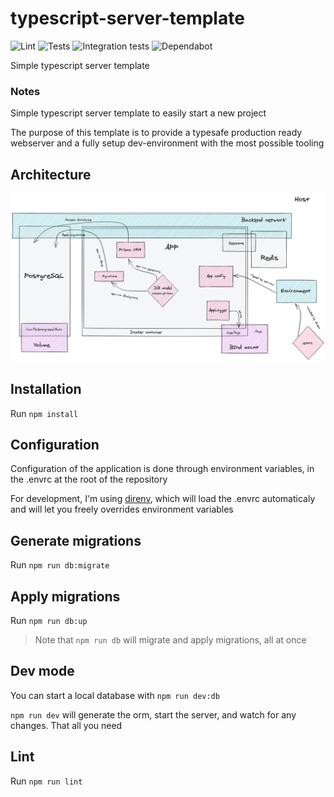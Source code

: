 # typescript-server-template
![Lint](https://github.com/LeChatErrant/API-template/workflows/Lint/badge.svg)
![Tests](https://github.com/LeChatErrant/API-template/workflows/Tests/badge.svg)
![Integration tests](https://github.com/LeChatErrant/API-template/workflows/Integration%20tests/badge.svg)
![Dependabot](https://flat.badgen.net/dependabot/thepracticaldev/dev.to?icon=dependabot)

Simple typescript server template

### Notes

Simple typescript server template to easily start a new project

The purpose of this template is to provide a typesafe production ready webserver and a fully setup dev-environment with the most possible tooling

## Architecture

![Architecture](/.github/assets/topology.png)

## Installation

Run `npm install`

## Configuration

Configuration of the application is done through environment variables, in the .envrc at the root of the repository

For development, I'm using [direnv](https://direnv.net/), which will load the .envrc automaticaly and will let you freely overrides environment variables

## Generate migrations

Run `npm run db:migrate`

## Apply migrations

Run `npm run db:up`

> Note that `npm run db` will migrate and apply migrations, all at once

## Dev mode

You can start a local database with `npm run dev:db`

`npm run dev` will generate the orm, start the server, and watch for any changes. That all you need

## Lint

Run `npm run lint`
